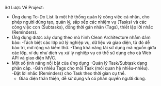 Sơ Lược Về Project: 
+ Ứng dụng To-Do List là một hệ thống quản lý công việc cá nhân, cho phép người dùng tạo, quản lý, sắp xếp các nhiệm vụ (Tasks) và các công việc con (Subtasks), đồng thời gán nhãn (Tags), thiết lập lời nhắc (Reminders).
+ Ứng dụng được xây dựng theo mô hình Clean Architecture nhằm đảm bảo:
   -Tách biệt các lớp xử lý nghiệp vụ, dữ liệu và giao diện, từ đó dễ bảo trì, mở rộng và kiểm thử.
   -Tăng khả năng tái sử dụng mã nguồn giữa các lớp, ví dụ như dịch vụ xử lý nghiệp vụ có thể sử dụng cho cả Web API và giao diện MVC.
+  Một số tính năng nổi bật của ứng dụng
   -Quản lý Task/Subtask dạng phân cấp.
   -Gán nhiều Tags cho mỗi Task (mối quan hệ nhiều-nhiều).
   -Đặt lời nhắc (Reminders) cho Task theo thời gian cụ thể.
   - Giao diện thân thiện, dễ sử dụng và có phân quyền người dùng.
